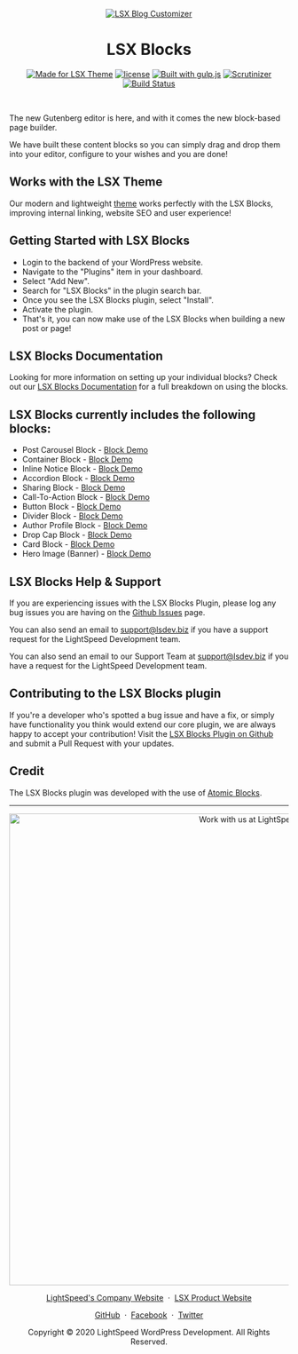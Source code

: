 <p align="center"><a target="_blank" href="https://lsdev.biz/lsx/"><img src="https://www.lsdev.biz/lsx/wp-content/uploads/2020/10/lsx-blocks-banner-1544x500-1.jpg" alt="LSX Blog Customizer"></a>
</p>
<h1 align="center">LSX Blocks</h1>


<p align="center">
	<a href="https://lsdev.biz/lsx/"><img src="https://www.lsdev.biz/lsx/wp-content/uploads/2019/06/Designed-for-LSX-Theme-blue.png" alt="Made for LSX Theme"></a>
	<a href="https://www.gnu.org/licenses/gpl-3.0.en.html"><img src="https://poser.pugx.org/woocommerce/woocommerce/license" alt="license"></a>
	<a href="http://gulpjs.com/"><img src="https://img.shields.io/badge/built%20with-gulp.js-green.svg" alt="Built with gulp.js"></a> 
    <a href="https://scrutinizer-ci.com/g/lightspeeddevelopment/lsx-blocks/?branch=master"><img src="https://scrutinizer-ci.com/g/lightspeeddevelopment/lsx-blocks/badges/quality-score.png?b=master" alt="Scrutinizer"></a>
    <a href="https://travis-ci.org/github/lightspeeddevelopment/lsx-blocks/"><img src="https://travis-ci.org/lightspeeddevelopment/lsx-blocks.svg?branch=master" alt="Build Status"></a>
</p>
<br>

The new Gutenberg editor is here, and with it comes the new block-based page builder. 

We have built these content blocks so you can simply drag and drop them into your editor, configure to your wishes and you are done!

## Works with the LSX Theme
Our modern and lightweight [theme](https://lsx.lsdev.biz/) works perfectly with the LSX Blocks, improving internal linking, website SEO and user experience! 

## Getting Started with LSX Blocks 

* Login to the backend of your WordPress website.
* Navigate to the "Plugins" item in your dashboard.
* Select "Add New".
* Search for "LSX Blocks" in the plugin search bar.
* Once you see the LSX Blocks plugin, select "Install".
* Activate the plugin. 
* That's it, you can now make use of the LSX Blocks when building a new post or page! 

## LSX Blocks Documentation

Looking for more information on setting up your individual blocks? Check out our [LSX Blocks Documentation](https://lsx.lsdev.biz/documentation/blocks/) for a full breakdown on using the blocks.

## LSX Blocks currently includes the following blocks:

* Post Carousel Block - [Block Demo](https://lsx.lsdev.biz/blocks/lsx-post-carousel-block/)
* Container Block - [Block Demo](https://lsx.lsdev.biz/blocks/container-block/)
* Inline Notice Block - [Block Demo](https://lsx.lsdev.biz/blocks/inline-notice/)
* Accordion Block - [Block Demo](https://lsx.lsdev.biz/blocks/accordion-block/)
* Sharing Block - [Block Demo](https://lsx.lsdev.biz/blocks/sharing-block/)
* Call-To-Action Block - [Block Demo](https://lsx.lsdev.biz/blocks/cta-block/)
* Button Block - [Block Demo](https://lsx.lsdev.biz/blocks/button-block/)
* Divider Block - [Block Demo](https://lsx.lsdev.biz/blocks/divider-block/)
* Author Profile Block - [Block Demo](https://lsx.lsdev.biz/blocks/author-profile/)
* Drop Cap Block - [Block Demo](https://lsx.lsdev.biz/blocks/drop-cap-block/)
* Card Block - [Block Demo](https://lsx.lsdev.biz/blocks/card-block/)
* Hero Image (Banner) - [Block Demo](https://lsx.lsdev.biz/blocks/hero-block/)

## LSX Blocks Help & Support  

If you are experiencing issues with the LSX Blocks Plugin, please log any bug issues you are having on the [Github Issues](https://github.com/lightspeeddevelopment/lsx-blocks/issues) page.

You can also send an email to support@lsdev.biz if you have a support request for the LightSpeed Development team.


You can also send an email to our Support Team at [support@lsdev.biz](mailto:support@lsdev.biz) if you have a request for the LightSpeed Development team.

## Contributing to the LSX Blocks plugin 

If you're a developer who's spotted a bug issue and have a fix, or simply have functionality you think would extend our core plugin, we are always happy to accept your contribution! Visit the [LSX Blocks Plugin on Github](https://github.com/lightspeeddevelopment/lsx-blocks/) and submit a Pull Request with your updates.

## Credit

The LSX Blocks plugin was developed with the use of [Atomic Blocks](https://atomicblocks.com).


---
<p align="center">
  <a href="https://www.lsdev.biz/contact/"><img src="https://www.lsdev.biz/wp-content/uploads/2020/02/work-with-lightspeed.png" width="850" alt="Work with us at LightSpeed"></a>
</p>
<p align="center">
  <a href="https://www.lsdev.biz">LightSpeed's Company Website</a> &nbsp;&middot;&nbsp;
  <a href="https://www.lsdev.biz/lsx/">LSX Product Website</a>
</p>
<p align="center">
  <a href="https://github.com/lightspeeddevelopment">GitHub</a> &nbsp;&middot;&nbsp;
  <a href="https://facebook.com/lightspeedwordpressdevelopment">Facebook</a> &nbsp;&middot;&nbsp;
  <a href="https://twitter.com/lightspeedwp">Twitter</a>
</p>
<p align="center">
  Copyright © 2020 LightSpeed WordPress Development. All Rights Reserved.
</p>


